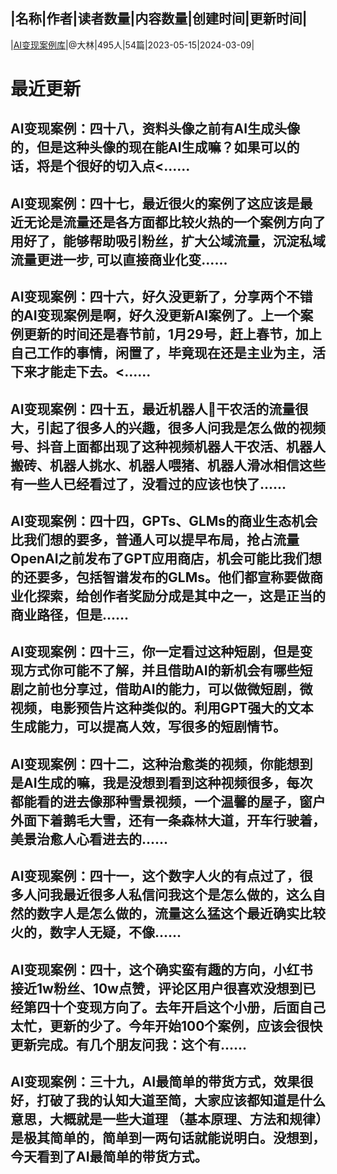 |名称|作者|读者数量|内容数量|创建时间|更新时间|
---
|[AI变现案例库](https://xiaobot.net/p/AIGCOrdinaryM?refer=0b133df9-27dc-423b-8101-639049001c13)|@大林|495人|54篇|2023-05-15|2024-03-09|

# 最近更新
## AI变现案例：四十八，资料头像之前有AI生成头像的，但是这种头像的现在能AI生成嘛？如果可以的话，将是个很好的切入点<......
## AI变现案例：四十七，最近很火的案例了这应该是最近无论是流量还是各方面都比较火热的一个案例方向了用好了，能够帮助吸引粉丝，扩大公域流量，沉淀私域流量更进一步, 可以直接商业化变......
## AI变现案例：四十六，好久没更新了，分享两个不错的AI变现案例是啊，好久没更新AI案例了。上一个案例更新的时间还是春节前，1月29号，赶上春节，加上自己工作的事情，闲置了，毕竟现在还是主业为主，活下来才能走下去。<......
## AI变现案例：四十五，最近机器人🤖干农活的流量很大，引起了很多人的兴趣，很多人问我是怎么做的视频号、抖音上面都出现了这种视频机器人干农活、机器人搬砖、机器人挑水、机器人喂猪、机器人滑冰相信这些有一些人已经看过了，没看过的应该也快了......
## AI变现案例：四十四，GPTs、GLMs的商业生态机会比我们想的要多，普通人可以提早布局，抢占流量OpenAI之前发布了GPT应用商店，机会可能比我们想的还要多，包括智谱发布的GLMs。他们都宣称要做商业化探索，给创作者奖励分成是其中之一，这是正当的商业路径，但是......
## AI变现案例：四十三，你一定看过这种短剧，但是变现方式你可能不了解，并且借助AI的新机会有哪些短剧之前也分享过，借助AI的能力，可以做微短剧，微视频，电影预告片这种类似的。利用GPT强大的文本生成能力，可以提高人效，写很多的短剧情节。
## AI变现案例：四十二，这种治愈类的视频，你能想到是AI生成的嘛，我是没想到看到这种视频很多，每次都能看的进去像那种雪景视频，一个温馨的屋子，窗户外面下着鹅毛大雪，还有一条森林大道，开车行驶着，美景治愈人心看进去的......
## AI变现案例：四十一，这个数字人火的有点过了，很多人问我最近很多人私信问我这个是怎么做的，这么自然的数字人是怎么做的，流量这么猛这个最近确实比较火的，数字人无疑，不像......
## AI变现案例：四十，这个确实蛮有趣的方向，小红书接近1w粉丝、10w点赞，评论区用户很喜欢没想到已经第四十个变现方向了。去年开启这个小册，后面自己太忙，更新的少了。今年开始100个案例，应该会很快更新完成。有几个朋友问我：这个有......
## AI变现案例：三十九，AI最简单的带货方式，效果很好，打破了我的认知大道至简，大家应该都知道是什么意思，大概就是一些大道理 （基本原理、方法和规律）是极其简单的，简单到一两句话就能说明白。没想到，今天看到了AI最简单的带货方式。

